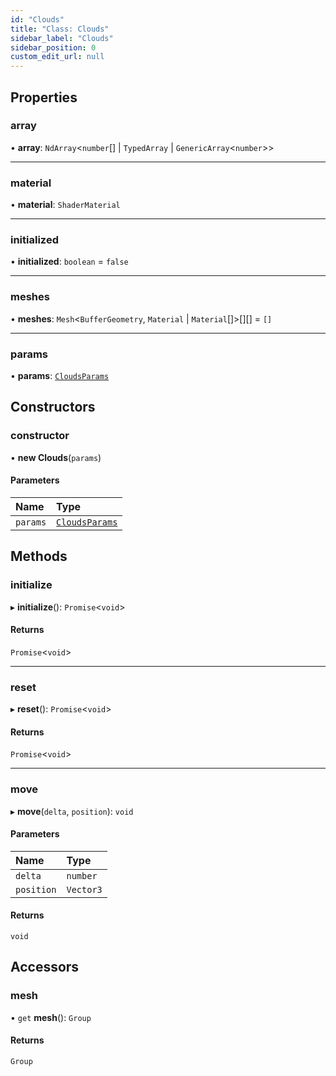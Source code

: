 ```yaml
---
id: "Clouds"
title: "Class: Clouds"
sidebar_label: "Clouds"
sidebar_position: 0
custom_edit_url: null
---
```


## Properties

### array

• **array**: `NdArray`<`number`[] \| `TypedArray` \| `GenericArray`<`number`\>\>

___

### material

• **material**: `ShaderMaterial`

___

### initialized

• **initialized**: `boolean` = `false`

___

### meshes

• **meshes**: `Mesh`<`BufferGeometry`, `Material` \| `Material`[]\>[][] = `[]`

___

### params

• **params**: [`CloudsParams`](../modules.md#cloudsparams-18)

## Constructors

### constructor

• **new Clouds**(`params`)

#### Parameters

| Name | Type |
| :------ | :------ |
| `params` | [`CloudsParams`](../modules.md#cloudsparams-18) |

## Methods

### initialize

▸ **initialize**(): `Promise`<`void`\>

#### Returns

`Promise`<`void`\>

___

### reset

▸ **reset**(): `Promise`<`void`\>

#### Returns

`Promise`<`void`\>

___

### move

▸ **move**(`delta`, `position`): `void`

#### Parameters

| Name | Type |
| :------ | :------ |
| `delta` | `number` |
| `position` | `Vector3` |

#### Returns

`void`

## Accessors

### mesh

• `get` **mesh**(): `Group`

#### Returns

`Group`
